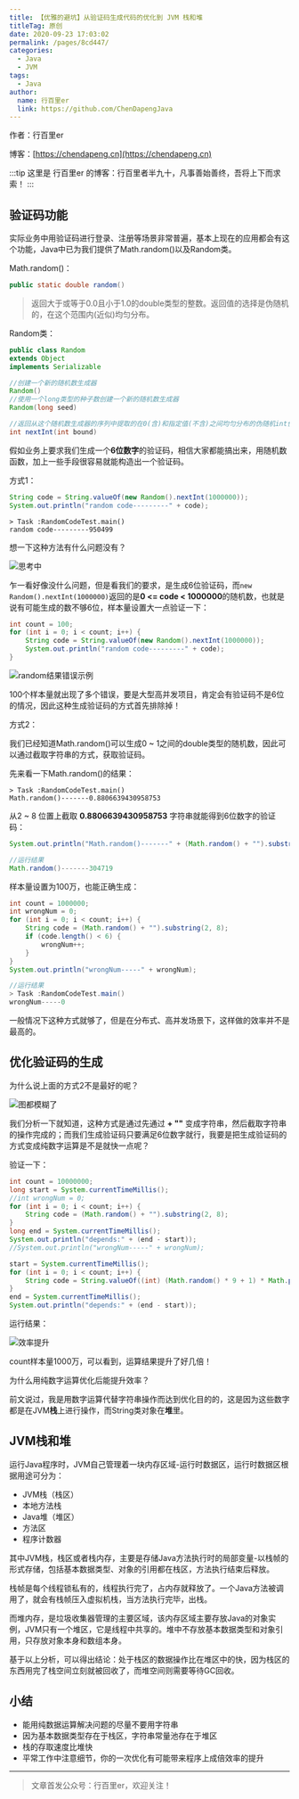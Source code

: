 ```yaml
---
title: 【优雅的避坑】从验证码生成代码的优化到 JVM 栈和堆
titleTag: 原创
date: 2020-09-23 17:03:02
permalink: /pages/8cd447/
categories: 
  - Java
  - JVM
tags: 
  - Java
author: 
  name: 行百里er
  link: https://github.com/ChenDapengJava
---
```



作者：行百里er

博客：[https://chendapeng.cn](https://chendapeng.cn)

:::tip
这里是 行百里er 的博客：行百里者半九十，凡事善始善终，吾将上下而求索！
:::


## 验证码功能

实际业务中用验证码进行登录、注册等场景非常普遍，基本上现在的应用都会有这个功能，Java中已为我们提供了Math.random()以及Random类。

Math.random()：
```java
public static double random()
```
> 返回大于或等于0.0且小于1.0的double类型的整数。返回值的选择是伪随机的，在这个范围内(近似)均匀分布。


Random类：
```java
public class Random
extends Object
implements Serializable

//创建一个新的随机数生成器
Random() 
//使用一个long类型的种子数创建一个新的随机数生成器
Random(long seed) 

//返回从这个随机数生成器的序列中提取的在0(含)和指定值(不含)之间均匀分布的伪随机int值。
int nextInt(int bound) 
```

假如业务上要求我们生成一个**6位数字**的验证码，相信大家都能搞出来，用随机数函数，加上一些手段很容易就能构造出一个验证码。

方式1：
```java
String code = String.valueOf(new Random().nextInt(1000000));
System.out.println("random code---------" + code);
```


```
> Task :RandomCodeTest.main()
random code---------950499
```


想一下这种方法有什么问题没有？

![思考中](https://p3-juejin.byteimg.com/tos-cn-i-k3u1fbpfcp/1a0d9482562e412cbaacc978d46a79af~tplv-k3u1fbpfcp-zoom-1.image)

乍一看好像没什么问题，但是看我们的要求，是生成6位验证码，而`new Random().nextInt(1000000)`返回的是**0 <= code < 1000000**的随机数，也就是说有可能生成的数不够6位，样本量设置大一点验证一下：

```java
int count = 100;
for (int i = 0; i < count; i++) {
    String code = String.valueOf(new Random().nextInt(1000000));
    System.out.println("random code---------" + code);
}
```
![random结果错误示例](https://p3-juejin.byteimg.com/tos-cn-i-k3u1fbpfcp/10f5e4e24e0841babfc5efc97ca04bea~tplv-k3u1fbpfcp-zoom-in-crop-mark:3024:0:0:0.awebp)

100个样本量就出现了多个错误，要是大型高并发项目，肯定会有验证码不是6位的情况，因此这种生成验证码的方式首先排除掉！

方式2：

我们已经知道Math.random()可以生成0 ~ 1之间的double类型的随机数，因此可以通过截取字符串的方式，获取验证码。

先来看一下Math.random()的结果：

```
> Task :RandomCodeTest.main()
Math.random()-------0.8806639430958753
```

从2 ~ 8 位置上截取 **0.8806639430958753** 字符串就能得到6位数字的验证码：

```java
System.out.println("Math.random()-------" + (Math.random() + "").substring(2, 8));

//运行结果
Math.random()-------304719
```

样本量设置为100万，也能正确生成：

```java
int count = 1000000;
int wrongNum = 0;
for (int i = 0; i < count; i++) {
    String code = (Math.random() + "").substring(2, 8);
    if (code.length() < 6) {
        wrongNum++;
    }
}
System.out.println("wrongNum-----" + wrongNum);

//运行结果
> Task :RandomCodeTest.main()
wrongNum-----0
```

一般情况下这种方式就够了，但是在分布式、高并发场景下，这样做的效率并不是最高的。


## 优化验证码的生成

为什么说上面的方式2不是最好的呢？

![图都模糊了](https://p3-juejin.byteimg.com/tos-cn-i-k3u1fbpfcp/84e6798be0e24d5789e8ebdbcc509c6c~tplv-k3u1fbpfcp-zoom-in-crop-mark:3024:0:0:0.awebp)

我们分析一下就知道，这种方式是通过先通过 **+ ""** 变成字符串，然后截取字符串的操作完成的；而我们生成验证码只要满足6位数字就行，我要是把生成验证码的方式变成纯数字运算是不是就快一点呢？

验证一下：

```java
int count = 10000000;
long start = System.currentTimeMillis();
//int wrongNum = 0;
for (int i = 0; i < count; i++) {
    String code = (Math.random() + "").substring(2, 8);
}
long end = System.currentTimeMillis();
System.out.println("depends:" + (end - start));
//System.out.println("wrongNum-----" + wrongNum);

start = System.currentTimeMillis();
for (int i = 0; i < count; i++) {
    String code = String.valueOf((int) (Math.random() * 9 + 1) * Math.pow(10, 5));
}
end = System.currentTimeMillis();
System.out.println("depends:" + (end - start));
```

运行结果：

![效率提升](https://p3-juejin.byteimg.com/tos-cn-i-k3u1fbpfcp/118a4ce3e70f43d19ed69d3e62d1b832~tplv-k3u1fbpfcp-zoom-in-crop-mark:3024:0:0:0.awebp)

count样本量1000万，可以看到，运算结果提升了好几倍！

为什么用纯数字运算优化后能提升效率？

前文说过，我是用数字运算代替字符串操作而达到优化目的的，这是因为这些数字都是在JVM**栈**上进行操作，而String类对象在**堆**里。

## JVM栈和堆

运行Java程序时，JVM自己管理着一块内存区域-运行时数据区，运行时数据区根据用途可分为：
- JVM栈（栈区）
- 本地方法栈
- Java堆（堆区）
- 方法区
- 程序计数器



其中JVM栈，栈区或者栈内存，主要是存储Java方法执行时的局部变量-以栈帧的形式存储，包括基本数据类型、对象的引用都在栈区，方法执行结束后释放。

栈帧是每个线程锁私有的，线程执行完了，占内存就释放了。一个Java方法被调用了，就会有栈帧压入虚拟机栈，当方法执行完毕，出栈。

而堆内存，是垃圾收集器管理的主要区域，该内存区域主要存放Java的对象实例，JVM只有一个堆区，它是线程中共享的。堆中不存放基本数据类型和对象引用，只存放对象本身和数组本身。

基于以上分析，可以得出结论：处于栈区的数据操作比在堆区中的快，因为栈区的东西用完了栈空间立刻就被回收了，而堆空间则需要等待GC回收。

## 小结

- 能用纯数据运算解决问题的尽量不要用字符串
- 因为基本数据类型存在于栈区，字符串常量池存在于堆区
- 栈的存取速度比堆快
- 平常工作中注意细节，你的一次优化有可能带来程序上成倍效率的提升



---

> 文章首发公众号：行百里er，欢迎关注！



